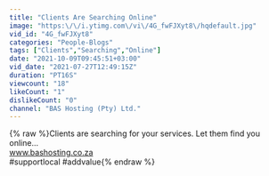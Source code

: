 ```yaml
---
title: "Clients Are Searching Online"
image: "https:\/\/i.ytimg.com\/vi\/4G_fwFJXyt8\/hqdefault.jpg"
vid_id: "4G_fwFJXyt8"
categories: "People-Blogs"
tags: ["Clients","Searching","Online"]
date: "2021-10-09T09:45:51+03:00"
vid_date: "2021-07-27T12:49:15Z"
duration: "PT16S"
viewcount: "18"
likeCount: "1"
dislikeCount: "0"
channel: "BAS Hosting (Pty) Ltd."
---
```

{% raw %}Clients are searching for your services. Let them find you online... <br />www.bashosting.co.za <br />#supportlocal #addvalue{% endraw %}

